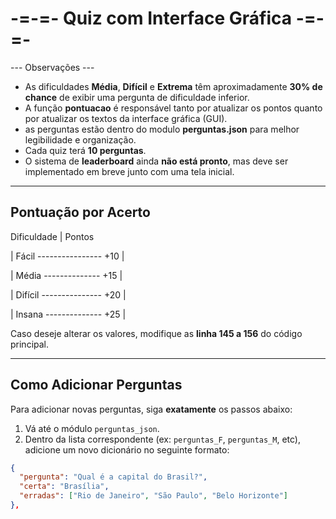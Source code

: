 # -=-=- Quiz com Interface Gráfica -=-=-

--- Observações ---

- As dificuldades **Média**, **Difícil** e **Extrema** têm aproximadamente **30% de chance** de exibir uma pergunta de dificuldade inferior.
- A função **pontuacao** é responsável tanto por atualizar os pontos quanto por atualizar os textos da interface gráfica (GUI).
- as perguntas estão dentro do modulo **perguntas.json** para melhor legibilidade e organização.
- Cada quiz terá **10 perguntas**.
- O sistema de **leaderboard** ainda **não está pronto**, mas deve ser implementado em breve junto com uma tela inicial.

---

## Pontuação por Acerto
 Dificuldade | Pontos 

| Fácil  ----------------  +10    |

| Média  --------------  +15    |

| Difícil ---------------  +20    |

| Insana  --------------  +25    |

Caso deseje alterar os valores, modifique as **linha 145 a 156** do código principal.

---

## Como Adicionar Perguntas

Para adicionar novas perguntas, siga **exatamente** os passos abaixo:

1. Vá até o módulo `perguntas_json`.
2. Dentro da lista correspondente (ex: `perguntas_F`, `perguntas_M`, etc), adicione um novo dicionário no seguinte formato:

```json
{
  "pergunta": "Qual é a capital do Brasil?",
  "certa": "Brasília",
  "erradas": ["Rio de Janeiro", "São Paulo", "Belo Horizonte"]
},

